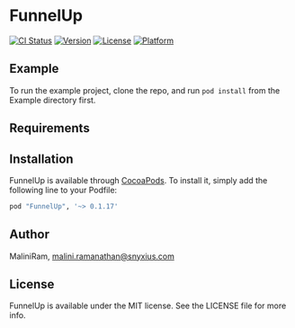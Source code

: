 # FunnelUp

[![CI Status](http://img.shields.io/travis/MaliniRam/FunnelUp.svg?style=flat)](https://travis-ci.org/MaliniRam/FunnelUp)
[![Version](https://img.shields.io/cocoapods/v/FunnelUp.svg?style=flat)](http://cocoapods.org/pods/FunnelUp)
[![License](https://img.shields.io/cocoapods/l/FunnelUp.svg?style=flat)](http://cocoapods.org/pods/FunnelUp)
[![Platform](https://img.shields.io/cocoapods/p/FunnelUp.svg?style=flat)](http://cocoapods.org/pods/FunnelUp)

## Example

To run the example project, clone the repo, and run `pod install` from the Example directory first.

## Requirements

## Installation

FunnelUp is available through [CocoaPods](http://cocoapods.org). To install
it, simply add the following line to your Podfile:

```ruby
pod "FunnelUp", '~> 0.1.17'
```

## Author

MaliniRam, malini.ramanathan@snyxius.com

## License

FunnelUp is available under the MIT license. See the LICENSE file for more info.
